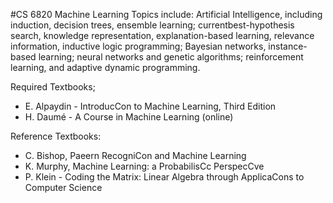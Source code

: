 #CS 6820 Machine Learning
Topics include:  Artificial Intelligence, including  induction, decision trees, ensemble learning; currentbest-hypothesis search, knowledge representation, explanation-based learning, relevance information, inductive logic programming; Bayesian networks, instance-based learning; neural networks and genetic algorithms; reinforcement learning, and adaptive dynamic programming.

Required Textbooks;
- E. Alpaydin - IntroducCon to Machine Learning, Third Edition
- H. Daumé - A Course in Machine Learning (online)

Reference Textbooks:
- C.    Bishop, Paeern  RecogniCon  and Machine Learning
- K. Murphy, Machine Learning: a ProbabilisCc PerspecCve
- P. Klein - Coding the Matrix: Linear Algebra through ApplicaCons to Computer Science
